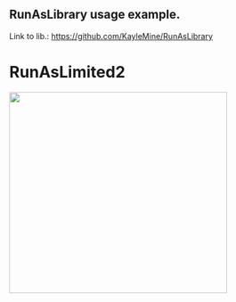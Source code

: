 ## RunAsLibrary usage example.

Link to lib.: https://github.com/KayleMine/RunAsLibrary

# RunAsLimited2
 <p align="left">
  <img width="391" height="361" src="https://i.imgur.com/c3y5MCA.png">
</p>
